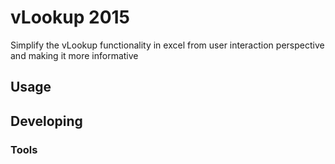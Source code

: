 # vLookup 2015
Simplify the vLookup functionality in excel from user interaction perspective and making it more informative


## Usage



## Developing



### Tools

